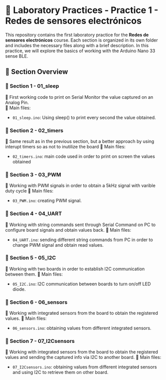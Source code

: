 # 🧪 Laboratory Practices - Practice 1 - Redes de sensores electrónicos

This repository contains the first laboratory practice for the **Redes de sensores electrónicos** course. Each section is organized in its own folder and includes the necessary files along with a brief description.
In this practice, we will explore the basics of working with the Arduino Nano 33 sense BLE.

## 📖 Section Overview

### 📁 Section 1 - 01_sleep
📌 First working code to print on Serial Monitor the value captured on an Analog Pin.  
📄 Main files:  
- `01_sleep.ino`: Using sleep() to print every second the value obtained.

### 📁 Section 2 - 02_timers
📌 Same result as in the previous section, but a better approach by using interupt timers so as not to inutilize the board
📄 Main files:  
- `02_timers.ino`: main code used in order to print on screen the values obtained

### 📁 Section 3 - 03_PWM
📌 Working with PWM signals in order to obtain a 5kHz signal with varible duty  cycle
📄 Main files:  
- `03_PWM.ino`: creating PWM signal.  

### 📁 Section 4 - 04_UART
📌 Working with string commands sent through Serial Command on PC to configure board signals and obtain values back.
📄 Main files:  
- `04_UART.ino`: sending different string commands from PC in order to change PWM signal and obtain read values.

### 📁 Section 5 - 05_I2C
📌 Working with two boards in order to establish I2C communication between them.
📄 Main files:  
- `05_I2C.ino`: I2C communication between boards to turn on/off LED diode.

### 📁 Section 6 - 06_sensors
📌 Working with integrated sensors from the board to obtain the registered values.
📄 Main files:  
- `06_sensors.ino`: obtaining values from different integrated sensors.

### 📁 Section 7 - 07_I2Csensors
📌 Working with integrated sensors from the board to obtain the registered values and sending the captured info via I2C to another board.
📄 Main files:  
- `07_I2Csensors.ino`: obtaining values from different integrated sensors and using I2C to retrieve them on other board.